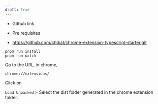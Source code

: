 ```yaml
---
draft: true
---
```

- Github link
- Pre requisites

- https://github.com/chibat/chrome-extension-typescript-starter.git

```
pnpm run install
pnpm run watch
```

Go to the URL, in chrome,

```
chrome://extensions/
```

Click on 

`Load Unpacked` > Select the dist folder generated in the chrome extension folder.


